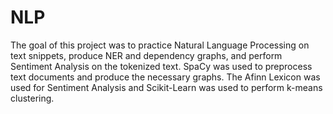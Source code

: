 # NLP
The goal of this project was to practice Natural Language Processing on text snippets, produce NER and dependency graphs, and perform Sentiment Analysis on the tokenized text. SpaCy was used to preprocess text documents and produce the necessary graphs. The Afinn Lexicon was used for Sentiment Analysis and Scikit-Learn was used to perform k-means clustering.

